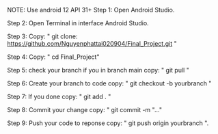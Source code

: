 NOTE: Use android 12 API 31+
Step 1: Open Android Studio.

Step 2: Open Terminal in interface Android Studio.

Step 3: Copy: " git clone: https://github.com/Nguyenphattai020904/Final_Project.git "

Step 4: Copy: " cd Final_Project"

Step 5: check your branch if you in branch main copy: " git pull "

Step 6: Create your branch to code copy: " git checkout -b yourbranch "

Step 7: If you done copy: " git add . "

Step 8: Commit your change copy: " git commit -m "..." 

Step 9: Push your code to reponse copy: " git push origin yourbranch ".

